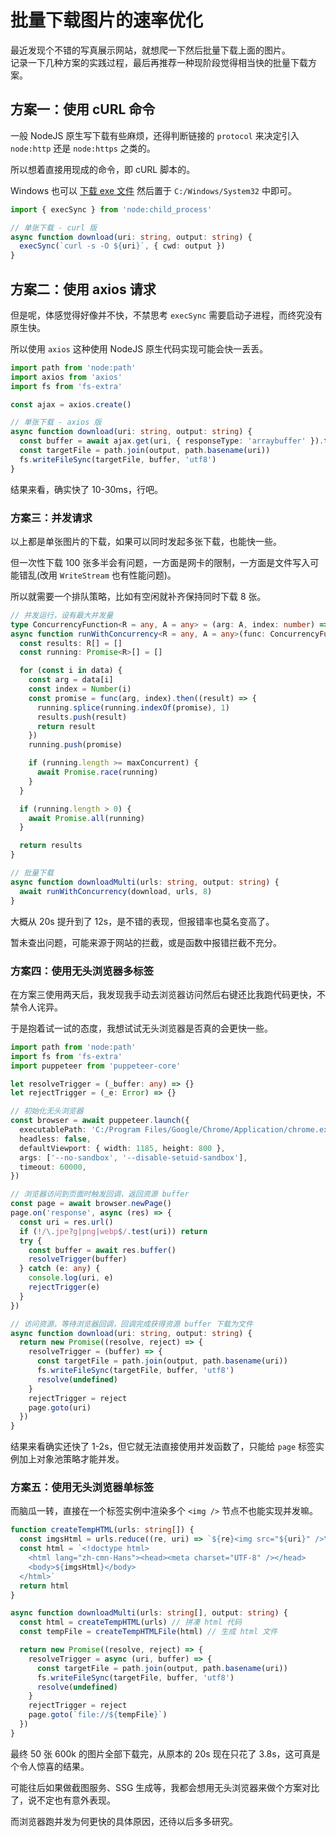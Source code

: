 # 批量下载图片的速率优化

最近发现个不错的写真展示网站，就想爬一下然后批量下载上面的图片。  
记录一下几种方案的实践过程，最后再推荐一种现阶段觉得相当快的批量下载方案。

## 方案一：使用 cURL 命令

一般 NodeJS 原生写下载有些麻烦，还得判断链接的 `protocol` 来决定引入 `node:http` 还是 `node:https` 之类的。

所以想着直接用现成的命令，即 cURL 脚本的。

Windows 也可以 [下载 exe 文件](https://curl.se/windows/) 然后置于 `C:/Windows/System32` 中即可。

```ts
import { execSync } from 'node:child_process'

// 单张下载 - curl 版
async function download(uri: string, output: string) {
  execSync(`curl -s -O ${uri}`, { cwd: output })
}
```

## 方案二：使用 axios 请求

但是呢，体感觉得好像并不快，不禁思考 `execSync` 需要启动子进程，而终究没有原生快。

所以使用 `axios` 这种使用 NodeJS 原生代码实现可能会快一丢丢。

```ts
import path from 'node:path'
import axios from 'axios'
import fs from 'fs-extra'

const ajax = axios.create()

// 单张下载 - axios 版
async function download(uri: string, output: string) {
  const buffer = await ajax.get(uri, { responseType: 'arraybuffer' }).then(res => res.data)
  const targetFile = path.join(output, path.basename(uri))
  fs.writeFileSync(targetFile, buffer, 'utf8')
}
```

结果来看，确实快了 10-30ms，行吧。

### 方案三：并发请求

以上都是单张图片的下载，如果可以同时发起多张下载，也能快一些。

但一次性下载 100 张多半会有问题，一方面是网卡的限制，一方面是文件写入可能错乱(改用 `WriteStream` 也有性能问题)。

所以就需要一个排队策略，比如有空闲就补齐保持同时下载 8 张。

```ts
// 并发运行，设有最大并发量
type ConcurrencyFunction<R = any, A = any> = (arg: A, index: number) => Promise<R>
async function runWithConcurrency<R = any, A = any>(func: ConcurrencyFunction<R, A>, data: A[], maxConcurrent = 8) {
  const results: R[] = []
  const running: Promise<R>[] = []

  for (const i in data) {
    const arg = data[i]
    const index = Number(i)
    const promise = func(arg, index).then((result) => {
      running.splice(running.indexOf(promise), 1)
      results.push(result)
      return result
    })
    running.push(promise)

    if (running.length >= maxConcurrent) {
      await Promise.race(running)
    }
  }

  if (running.length > 0) {
    await Promise.all(running)
  }

  return results
}

// 批量下载
async function downloadMulti(urls: string, output: string) {
  await runWithConcurrency(download, urls, 8)
}
```

大概从 20s 提升到了 12s，是不错的表现，但报错率也莫名变高了。

暂未查出问题，可能来源于网站的拦截，或是函数中报错拦截不充分。

### 方案四：使用无头浏览器多标签

在方案三使用两天后，我发现我手动去浏览器访问然后右键还比我跑代码更快，不禁令人诧异。

于是抱着试一试的态度，我想试试无头浏览器是否真的会更快一些。

```ts
import path from 'node:path'
import fs from 'fs-extra'
import puppeteer from 'puppeteer-core'

let resolveTrigger = (_buffer: any) => {}
let rejectTrigger = (_e: Error) => {}

// 初始化无头浏览器
const browser = await puppeteer.launch({
  executablePath: 'C:/Program Files/Google/Chrome/Application/chrome.exe',
  headless: false,
  defaultViewport: { width: 1185, height: 800 },
  args: ['--no-sandbox', '--disable-setuid-sandbox'],
  timeout: 60000,
})

// 浏览器访问到页面时触发回调，返回资源 buffer
const page = await browser.newPage()
page.on('response', async (res) => {
  const uri = res.url()
  if (!/\.jpe?g|png|webp$/.test(uri)) return
  try {
    const buffer = await res.buffer()
    resolveTrigger(buffer)
  } catch (e: any) {
    console.log(uri, e)
    rejectTrigger(e)
  }
})

// 访问资源，等待浏览器回调，回调完成获得资源 buffer 下载为文件
async function download(uri: string, output: string) {
  return new Promise((resolve, reject) => {
    resolveTrigger = (buffer) => {
      const targetFile = path.join(output, path.basename(uri))
      fs.writeFileSync(targetFile, buffer, 'utf8')
      resolve(undefined)
    }
    rejectTrigger = reject
    page.goto(uri)
  })
}
```

结果来看确实还快了 1-2s，但它就无法直接使用并发函数了，只能给 `page` 标签实例加上对象池策略才能并发。

### 方案五：使用无头浏览器单标签

而脑瓜一转，直接在一个标签实例中渲染多个 `<img />` 节点不也能实现并发嘛。

```ts
function createTempHTML(urls: string[]) {
  const imgsHtml = urls.reduce((re, uri) => `${re}<img src="${uri}" />\n`, '')
  const html = `<!doctype html>
    <html lang="zh-cmn-Hans"><head><meta charset="UTF-8" /></head>
    <body>${imgsHtml}</body>
  </html>`
  return html
}

async function downloadMulti(urls: string[], output: string) {
  const html = createTempHTML(urls) // 拼凑 html 代码
  const tempFile = createTempHTMLFile(html) // 生成 html 文件

  return new Promise((resolve, reject) => {
    resolveTrigger = async (uri, buffer) => {
      const targetFile = path.join(output, path.basename(uri))
      fs.writeFileSync(targetFile, buffer, 'utf8')
      resolve(undefined)
    }
    rejectTrigger = reject
    page.goto(`file://${tempFile}`)
  })
}
```

最终 50 张 600k 的图片全部下载完，从原本的 20s 现在只花了 3.8s，这可真是个令人惊喜的结果。

可能往后如果做截图服务、SSG 生成等，我都会想用无头浏览器来做个方案对比了，说不定也有意外表现。

而浏览器跑并发为何更快的具体原因，还待以后多多研究。
